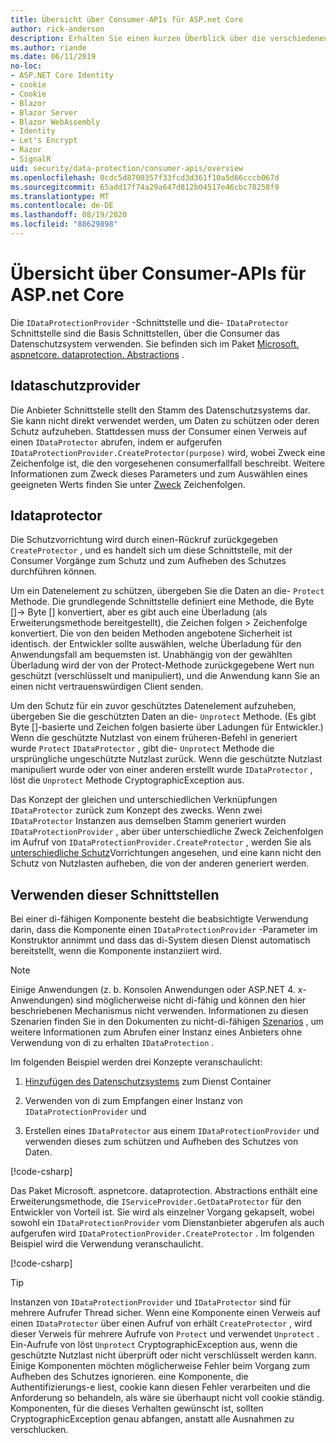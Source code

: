 ```yaml
---
title: Übersicht über Consumer-APIs für ASP.net Core
author: rick-anderson
description: Erhalten Sie einen kurzen Überblick über die verschiedenen Consumer-APIs, die in der ASP.net Core Datenschutz Bibliothek verfügbar sind.
ms.author: riande
ms.date: 06/11/2019
no-loc:
- ASP.NET Core Identity
- cookie
- Cookie
- Blazor
- Blazor Server
- Blazor WebAssembly
- Identity
- Let's Encrypt
- Razor
- SignalR
uid: security/data-protection/consumer-apis/overview
ms.openlocfilehash: 0cdc5d8700357f33fcd3d361f10a5d66cccb067d
ms.sourcegitcommit: 65add17f74a29a647d812b04517e46cbc78258f9
ms.translationtype: MT
ms.contentlocale: de-DE
ms.lasthandoff: 08/19/2020
ms.locfileid: "88629898"
---
```

# <a name="consumer-apis-overview-for-aspnet-core"></a>Übersicht über Consumer-APIs für ASP.net Core

Die `IDataProtectionProvider` -Schnittstelle und die- `IDataProtector` Schnittstelle sind die Basis Schnittstellen, über die Consumer das Datenschutzsystem verwenden. Sie befinden sich im Paket [Microsoft. aspnetcore. dataprotection. Abstractions](https://www.nuget.org/packages/Microsoft.AspNetCore.DataProtection.Abstractions/) .

## <a name="idataprotectionprovider"></a>Idataschutzprovider

Die Anbieter Schnittstelle stellt den Stamm des Datenschutzsystems dar. Sie kann nicht direkt verwendet werden, um Daten zu schützen oder deren Schutz aufzuheben. Stattdessen muss der Consumer einen Verweis auf einen `IDataProtector` abrufen, indem er aufgerufen `IDataProtectionProvider.CreateProtector(purpose)` wird, wobei Zweck eine Zeichenfolge ist, die den vorgesehenen consumerfallfall beschreibt. Weitere Informationen zum Zweck dieses Parameters und zum Auswählen eines geeigneten Werts finden Sie unter [Zweck](xref:security/data-protection/consumer-apis/purpose-strings) Zeichenfolgen.

## <a name="idataprotector"></a>Idataprotector

Die Schutzvorrichtung wird durch einen-Rückruf zurückgegeben `CreateProtector` , und es handelt sich um diese Schnittstelle, mit der Consumer Vorgänge zum Schutz und zum Aufheben des Schutzes durchführen können.

Um ein Datenelement zu schützen, übergeben Sie die Daten an die- `Protect` Methode. Die grundlegende Schnittstelle definiert eine Methode, die Byte []-> Byte [] konvertiert, aber es gibt auch eine Überladung (als Erweiterungsmethode bereitgestellt), die Zeichen folgen > Zeichenfolge konvertiert. Die von den beiden Methoden angebotene Sicherheit ist identisch. der Entwickler sollte auswählen, welche Überladung für den Anwendungsfall am bequemsten ist. Unabhängig von der gewählten Überladung wird der von der Protect-Methode zurückgegebene Wert nun geschützt (verschlüsselt und manipuliert), und die Anwendung kann Sie an einen nicht vertrauenswürdigen Client senden.

Um den Schutz für ein zuvor geschütztes Datenelement aufzuheben, übergeben Sie die geschützten Daten an die- `Unprotect` Methode. (Es gibt Byte []-basierte und Zeichen folgen basierte über Ladungen für Entwickler.) Wenn die geschützte Nutzlast von einem früheren-Befehl in generiert wurde `Protect` `IDataProtector` , gibt die- `Unprotect` Methode die ursprüngliche ungeschützte Nutzlast zurück. Wenn die geschützte Nutzlast manipuliert wurde oder von einer anderen erstellt wurde `IDataProtector` , löst die `Unprotect` Methode CryptographicException aus.

Das Konzept der gleichen und unterschiedlichen Verknüpfungen `IDataProtector` zurück zum Konzept des zwecks. Wenn zwei `IDataProtector` Instanzen aus demselben Stamm generiert wurden `IDataProtectionProvider` , aber über unterschiedliche Zweck Zeichenfolgen im Aufruf von `IDataProtectionProvider.CreateProtector` , werden Sie als [unterschiedliche Schutz](xref:security/data-protection/consumer-apis/purpose-strings)Vorrichtungen angesehen, und eine kann nicht den Schutz von Nutzlasten aufheben, die von der anderen generiert werden.

## <a name="consuming-these-interfaces"></a>Verwenden dieser Schnittstellen

Bei einer di-fähigen Komponente besteht die beabsichtigte Verwendung darin, dass die Komponente einen `IDataProtectionProvider` -Parameter im Konstruktor annimmt und dass das di-System diesen Dienst automatisch bereitstellt, wenn die Komponente instanziiert wird.

> [!NOTE]
> Einige Anwendungen (z. b. Konsolen Anwendungen oder ASP.NET 4. x-Anwendungen) sind möglicherweise nicht di-fähig und können den hier beschriebenen Mechanismus nicht verwenden. Informationen zu diesen Szenarien finden Sie in den Dokumenten zu nicht-di-fähigen [Szenarios](xref:security/data-protection/configuration/non-di-scenarios) , um weitere Informationen zum Abrufen einer Instanz eines Anbieters ohne Verwendung von di zu erhalten `IDataProtection` .

Im folgenden Beispiel werden drei Konzepte veranschaulicht:

1. [Hinzufügen des Datenschutzsystems](xref:security/data-protection/configuration/overview) zum Dienst Container

2. Verwenden von di zum Empfangen einer Instanz von `IDataProtectionProvider` und

3. Erstellen eines `IDataProtector` aus einem `IDataProtectionProvider` und verwenden dieses zum schützen und Aufheben des Schutzes von Daten.

[!code-csharp[](../using-data-protection/samples/protectunprotect.cs?highlight=26,34,35,36,37,38,39,40)]

Das Paket Microsoft. aspnetcore. dataprotection. Abstractions enthält eine Erweiterungsmethode, die `IServiceProvider.GetDataProtector` für den Entwickler von Vorteil ist. Sie wird als einzelner Vorgang gekapselt, wobei sowohl ein `IDataProtectionProvider` vom Dienstanbieter abgerufen als auch aufgerufen wird `IDataProtectionProvider.CreateProtector` . Im folgenden Beispiel wird die Verwendung veranschaulicht.

[!code-csharp[](./overview/samples/getdataprotector.cs?highlight=15)]

>[!TIP]
> Instanzen von `IDataProtectionProvider` und `IDataProtector` sind für mehrere Aufrufer Thread sicher. Wenn eine Komponente einen Verweis auf einen `IDataProtector` über einen Aufruf von erhält `CreateProtector` , wird dieser Verweis für mehrere Aufrufe von `Protect` und verwendet `Unprotect` . Ein-Aufrufe von löst `Unprotect` CryptographicException aus, wenn die geschützte Nutzlast nicht überprüft oder nicht verschlüsselt werden kann. Einige Komponenten möchten möglicherweise Fehler beim Vorgang zum Aufheben des Schutzes ignorieren. eine Komponente, die Authentifizierungs-e liest, cookie kann diesen Fehler verarbeiten und die Anforderung so behandeln, als wäre sie überhaupt nicht voll cookie ständig. Komponenten, für die dieses Verhalten gewünscht ist, sollten CryptographicException genau abfangen, anstatt alle Ausnahmen zu verschlucken.
